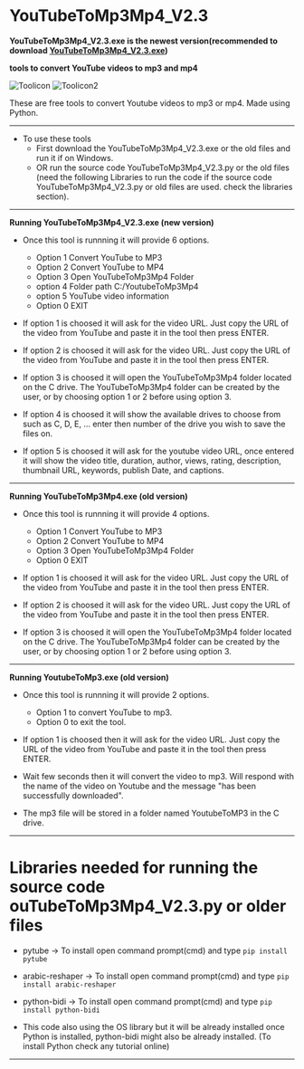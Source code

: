 # **YouTubeToMp3Mp4_V2.3**

**YouTubeToMp3Mp4_V2.3.exe is the newest version(recommended to download [YouTubeToMp3Mp4_V2.3.exe](YouTubeToMp3Mp4_V2.3.exe))**

**tools to convert YouTube videos to mp3 and mp4**

![Toolicon](icons/YoutubeToMp3.ico) ![Toolicon2](icons/YouTubeToMp3Mp4.ico)

These are free tools to convert Youtube videos to mp3 or mp4. Made using Python.

---

- To use these tools
  - First download the YouTubeToMp3Mp4_V2.3.exe or the old files and run it if on Windows.
  - OR run the source code YouTubeToMp3Mp4_V2.3.py or the old files (need the following Libraries to run the code if the source code YouTubeToMp3Mp4_V2.3.py or old files are used. check the libraries section).

---

**Running YouTubeToMp3Mp4_V2.3.exe (new version)**

- Once this tool is runnning it will provide 6 options.
  - Option 1 Convert YouTube to MP3
  - Option 2 Convert YouTube to MP4
  - Option 3 Open YouTubeToMp3Mp4 Folder
  - option 4 Folder path C:/YoutubeToMp3Mp4
  - option 5 YouTube video information
  - Option 0 EXIT

- If option 1 is choosed it will ask for the video URL. Just copy the URL of the video from YouTube and paste it in the tool then press ENTER.

- If option 2 is choosed it will ask for the video URL. Just copy the URL of the video from YouTube and paste it in the tool then press ENTER.

- If option 3 is choosed it will open the YouTubeToMp3Mp4 folder located on the C drive. The YouTubeToMp3Mp4 folder can be created by the user, or by choosing option 1 or 2 before using option 3.

- If option 4 is choosed it will show the available drives to choose from such as C, D, E, ... enter then number of the drive you wish to save the files on.

- If option 5 is choosed it will ask for the youtube video URL, once entered it will show the video title, duration, author, views, rating, description, thumbnail URL, keywords, publish Date, and captions.

---

**Running YouTubeToMp3Mp4.exe (old version)**

- Once this tool is runnning it will provide 4 options.
  - Option 1 Convert YouTube to MP3
  - Option 2 Convert YouTube to MP4
  - Option 3 Open YouTubeToMp3Mp4 Folder
  - Option 0 EXIT

- If option 1 is choosed it will ask for the video URL. Just copy the URL of the video from YouTube and paste it in the tool then press ENTER.

- If option 2 is choosed it will ask for the video URL. Just copy the URL of the video from YouTube and paste it in the tool then press ENTER.

- If option 3 is choosed it will open the YouTubeToMp3Mp4 folder located on the C drive. The YouTubeToMp3Mp4 folder can be created by the user, or by choosing option 1 or 2 before using option 3.

--- 

**Running YoutubeToMp3.exe (old version)**

- Once this tool is runnning it will provide 2 options.
  - Option 1 to convert YouTube to mp3.
  - Option 0 to exit the tool. 
  
- If option 1 is choosed then it will ask for the video URL. Just copy the URL of the video from YouTube and paste it in the tool then press ENTER.

- Wait few seconds then it will convert the video to mp3. Will respond with the name of the video on Youtube and the message "has been successfully downloaded".

- The mp3 file will be stored in a folder named YoutubeToMP3 in the C drive.
  
---

# Libraries needed for running the source code ouTubeToMp3Mp4_V2.3.py or older files

- pytube -> To install open command prompt(cmd) and type ```pip install pytube```
- arabic-reshaper -> To install open command prompt(cmd) and type ```pip install arabic-reshaper```
- python-bidi -> To install open command prompt(cmd) and type ```pip install python-bidi```

- This code also using the OS library but it will be already installed once Python is installed, python-bidi might also be already installed. (To install Python check any tutorial online)

---
